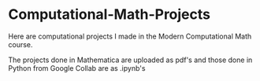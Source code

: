 # Computational-Math-Projects
Here are computational projects I made in the Modern Computational Math course. 

The projects done in Mathematica are uploaded as pdf's and those done in Python from Google Collab are as .ipynb's
